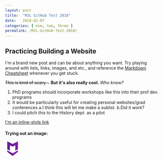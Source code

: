 ```yaml
---
layout: post
title:  "MJL GitHub Test 2018"
date:   2018-02-07
categories: [ one, two, three ]
permalink: /MJL-GitHub-Test-2018/
---
```



## Practicing Building a Website

I'm a brand new post and can be about anything you want. Try playing around with lists, links, images, and etc., and reference the [Markdown Cheatsheet](https://github.com/mnyrop/nycdh-jekyll/blob/master/docs/markdown-cheatsheet.md) whenever you get stuck.

~~This is kind of scary.~~~
**But it's also really cool.**
_Who knew?_
1. PhD programs should incorporate workshops like this into their prof dev. programs
2. It would be particularly useful for creating personal websites/grad conferences
  a.I think this will let me make a sublist.
  b.Did it work?
3. I could pitch this to the History dept. as a pilot

[I'm an inline-style link](http://history.columbia.edu/graduate/graduate-history-association/)

#### Trying out an image:
![alt text](https://github.com/adam-p/markdown-here/raw/master/src/common/images/icon48.png "Logo Title Text 1")
